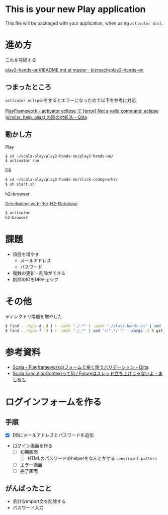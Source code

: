 This is your new Play application
=================================

This file will be packaged with your application, when using `activator dist`.

# 進め方
これを写経する

[play2-hands-on/README.md at master · bizreach/play2-hands-on](https://github.com/bizreach/play2-hands-on/blob/master/play2.4-slick3.0/markdown/README.md)

## つまったところ

`activator eclipse`をするとエラーになったので以下を参考に対応

[PlayFramework - activator eclipse で [error] Not a valid command: eclipse (similar: help, alias) の時の対処法 - Qiita](http://qiita.com/shogo807/items/e50b4538bb1964d4ee92)

## 動かし方

Play

```sh
$ cd ~/scala-play/play2-hands-on/play2-hands-on/
$ activator run
```

DB

```sh
$ cd ~/scala-play/play2-hands-on/slick-codegen/h2/
$ sh start.sh
```

h2-browser

[Developing-with-the-H2-Database](https://www.playframework.com/documentation/ja/2.3.x/Developing-with-the-H2-Database)

```sh
$ activator
h2-browser
```

# 課題
- 項目を増やす
    - メールアドレス
    - パスワード
- 複数の更新・削除ができる
- 削除のIDをDBチェック

# その他
ディレクトリ階層を増やした

```sh
$ find . -type d -d 1 ! -path "./.*" ! -path "./play2-hands-on" | sed 's!^.*/!!' | xargs -I % git mv ./% ./play2-hands-on/%
$ find . -type f -d 1 ! -path "./.*" | sed 's!^.*/!!' | xargs -I % git mv ./% ./play2-hands-on/%
```

# 参考資料
- [Scala - Playframeworkのフォームで良く使うバリデーション - Qiita](http://qiita.com/modal_soul/items/00da5105b29880fee590)
- [Scala ExecutionContextって何 / Futureはスレッド立ち上げじゃないよ - ましめも](http://mashi.hatenablog.com/entry/2014/11/24/010417)

# ログインフォームを作る
## 手順
- [x] DBにメールアドレスとパスワードを追加
- ログイン画面を作る
    - [ ] 初期画面
        - [ ] HTMLのパスワードのhelperをなんとかする `constraint.pattern`
    - [ ] エラー画面
    - [ ] 完了画面
## がんばったこと
- 余計なimport文を削除する
- パスワード入力





